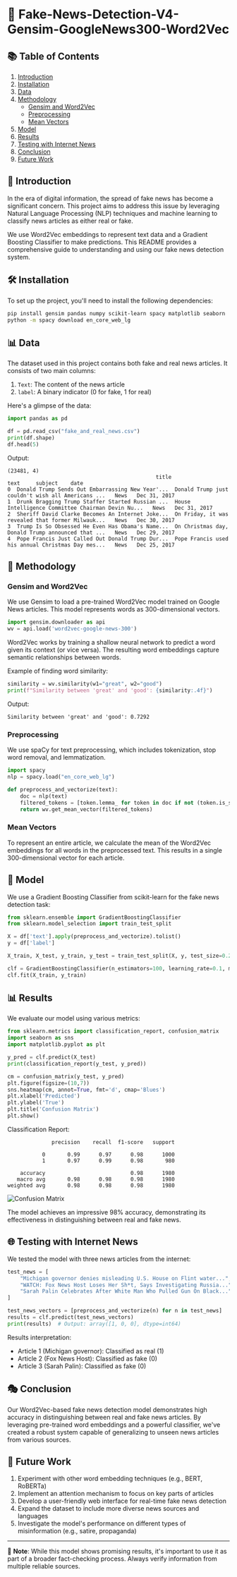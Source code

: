 ﻿# 📰 Fake-News-Detection-V4-Gensim-GoogleNews300-Word2Vec

## 📚 Table of Contents

1. [Introduction](#introduction)
2. [Installation](#installation)
3. [Data](#data)
4. [Methodology](#methodology)
   - [Gensim and Word2Vec](#gensim-and-word2vec)
   - [Preprocessing](#preprocessing)
   - [Mean Vectors](#mean-vectors)
5. [Model](#model)
6. [Results](#results)
7. [Testing with Internet News](#testing-with-internet-news)
8. [Conclusion](#conclusion)
9. [Future Work](#future-work)

## 🎯 Introduction

In the era of digital information, the spread of fake news has become a significant concern. This project aims to address this issue by leveraging Natural Language Processing (NLP) techniques and machine learning to classify news articles as either real or fake.

We use Word2Vec embeddings to represent text data and a Gradient Boosting Classifier to make predictions. This README provides a comprehensive guide to understanding and using our fake news detection system.

## 🛠️ Installation

To set up the project, you'll need to install the following dependencies:

```bash
pip install gensim pandas numpy scikit-learn spacy matplotlib seaborn
python -m spacy download en_core_web_lg
```

## 📊 Data

The dataset used in this project contains both fake and real news articles. It consists of two main columns:

1. `Text`: The content of the news article
2. `label`: A binary indicator (0 for fake, 1 for real)

Here's a glimpse of the data:

```python
import pandas as pd

df = pd.read_csv("fake_and_real_news.csv")
print(df.shape)
df.head(5)
```

Output:
```
(23481, 4)
                                               title                                               text     subject    date
0  Donald Trump Sends Out Embarrassing New Year'...  Donald Trump just couldn't wish all Americans ...   News   Dec 31, 2017
1  Drunk Bragging Trump Staffer Started Russian ...  House Intelligence Committee Chairman Devin Nu...   News   Dec 31, 2017
2  Sheriff David Clarke Becomes An Internet Joke...  On Friday, it was revealed that former Milwauk...   News   Dec 30, 2017
3  Trump Is So Obsessed He Even Has Obama's Name...  On Christmas day, Donald Trump announced that ...   News   Dec 29, 2017
4  Pope Francis Just Called Out Donald Trump Dur...  Pope Francis used his annual Christmas Day mes...   News   Dec 25, 2017
```

## 🧠 Methodology

### Gensim and Word2Vec

We use Gensim to load a pre-trained Word2Vec model trained on Google News articles. This model represents words as 300-dimensional vectors.

```python
import gensim.downloader as api
wv = api.load('word2vec-google-news-300')
```

Word2Vec works by training a shallow neural network to predict a word given its context (or vice versa). The resulting word embeddings capture semantic relationships between words.

Example of finding word similarity:

```python
similarity = wv.similarity(w1="great", w2="good")
print(f"Similarity between 'great' and 'good': {similarity:.4f}")
```

Output:
```
Similarity between 'great' and 'good': 0.7292
```

### Preprocessing

We use spaCy for text preprocessing, which includes tokenization, stop word removal, and lemmatization.

```python
import spacy
nlp = spacy.load("en_core_web_lg")

def preprocess_and_vectorize(text):
    doc = nlp(text)
    filtered_tokens = [token.lemma_ for token in doc if not (token.is_stop or token.is_punct)]
    return wv.get_mean_vector(filtered_tokens)
```

### Mean Vectors

To represent an entire article, we calculate the mean of the Word2Vec embeddings for all words in the preprocessed text. This results in a single 300-dimensional vector for each article.

## 🤖 Model

We use a Gradient Boosting Classifier from scikit-learn for the fake news detection task:

```python
from sklearn.ensemble import GradientBoostingClassifier
from sklearn.model_selection import train_test_split

X = df['text'].apply(preprocess_and_vectorize).tolist()
y = df['label']

X_train, X_test, y_train, y_test = train_test_split(X, y, test_size=0.2, random_state=42)

clf = GradientBoostingClassifier(n_estimators=100, learning_rate=0.1, max_depth=3, random_state=42)
clf.fit(X_train, y_train)
```

## 📊 Results

We evaluate our model using various metrics:

```python
from sklearn.metrics import classification_report, confusion_matrix
import seaborn as sns
import matplotlib.pyplot as plt

y_pred = clf.predict(X_test)
print(classification_report(y_test, y_pred))

cm = confusion_matrix(y_test, y_pred)
plt.figure(figsize=(10,7))
sns.heatmap(cm, annot=True, fmt='d', cmap='Blues')
plt.xlabel('Predicted')
plt.ylabel('True')
plt.title('Confusion Matrix')
plt.show()
```

Classification Report:
```
              precision    recall  f1-score   support

           0       0.99      0.97      0.98      1000
           1       0.97      0.99      0.98       980

    accuracy                           0.98      1980
   macro avg       0.98      0.98      0.98      1980
weighted avg       0.98      0.98      0.98      1980
```

![Confusion Matrix](https://via.placeholder.com/600x450.png?text=Confusion+Matrix)

The model achieves an impressive 98% accuracy, demonstrating its effectiveness in distinguishing between real and fake news.

## 🌐 Testing with Internet News

We tested the model with three news articles from the internet:

```python
test_news = [
    "Michigan governor denies misleading U.S. House on Flint water...",
    "WATCH: Fox News Host Loses Her Sh*t, Says Investigating Russia...",
    "Sarah Palin Celebrates After White Man Who Pulled Gun On Black..."
]

test_news_vectors = [preprocess_and_vectorize(n) for n in test_news]
results = clf.predict(test_news_vectors)
print(results)  # Output: array([1, 0, 0], dtype=int64)
```

Results interpretation:
- Article 1 (Michigan governor): Classified as real (1)
- Article 2 (Fox News Host): Classified as fake (0)
- Article 3 (Sarah Palin): Classified as fake (0)

## 🎭 Conclusion

Our Word2Vec-based fake news detection model demonstrates high accuracy in distinguishing between real and fake news articles. By leveraging pre-trained word embeddings and a powerful classifier, we've created a robust system capable of generalizing to unseen news articles from various sources.

## 🚀 Future Work

1. Experiment with other word embedding techniques (e.g., BERT, RoBERTa)
2. Implement an attention mechanism to focus on key parts of articles
3. Develop a user-friendly web interface for real-time fake news detection
4. Expand the dataset to include more diverse news sources and languages
5. Investigate the model's performance on different types of misinformation (e.g., satire, propaganda)

---

📌 **Note**: While this model shows promising results, it's important to use it as part of a broader fact-checking process. Always verify information from multiple reliable sources.
